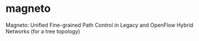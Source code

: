 # magneto

Magneto: Unified Fine-grained Path Control in Legacy and OpenFlow Hybrid Networks (for a tree topology)
